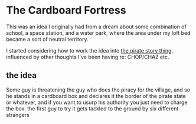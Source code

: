 # The Cardboard Fortress

This was an idea I originally had from a dream about some combination of school, a space station, and a water park, where the area under my loft bed became a sort of neutral territory.

I started considering how to work the idea into [the pirate story thing](a61d710c-560b-45e3-a2a6-8b18080ed040.md), influenced by other thoughts I've been having re: CHOP/CHAZ etc.

## the idea

Some guy is threatening the guy who does the piracy for the village, and so he stands in a cardboard box and declares it the border of the pirate state or whatever, and if you want to usurp his authority you just need to charge the box. the first guy to try it gets tackled to the ground by six different strangers
